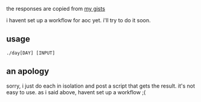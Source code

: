 the responses are copied from [my gists](https://gist.github.com/fivegrant)

i havent set up a workflow for aoc yet. i'll
try to do it soon.

## usage
`./day[DAY] [INPUT]`

## an apology
sorry, i just do each in isolation and post a script that
gets the result. it's not easy to use. as i said above,
havent set up a workflow ;(

